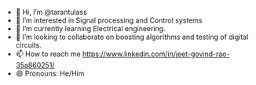 - 👋 Hi, I’m @tarantulass
- 👀 I’m interested in Signal processing and Control systems
- 🌱 I’m currently learning Electrical engineering.
- 💞️ I’m looking to collaborate on boosting algorithms and testing of digital circuits.
- 📫 How to reach me https://www.linkedin.com/in/jeet-govind-rao-35a860251/
- 😄 Pronouns: He/Him

<!---
tarantulass/tarantulass is a ✨ special ✨ repository because its `README.md` (this file) appears on your GitHub profile.
You can click the Preview link to take a look at your changes.
--->
